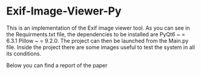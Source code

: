 # Exif-Image-Viewer-Py


This is an implementation of the Exif image viewer tool. As you can see in the Requirments.txt file, the dependencies to be installed are PyQt6 ~ = 6.3.1 Pillow ~ = 9.2.0.
The project can then be launched from the Main.py file.
Inside the project there are some images useful to test the system in all its conditions.

Below you can find a report of the paper
